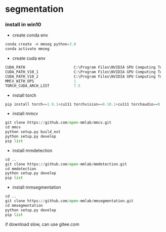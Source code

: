 # segmentation

### install in win10
- create conda env
```python
conda create -n mmseg python=3.8
conda activate mmseg
```
- create cuda env
```python
CUDA_PATH                      C:\Program Files\NVIDIA GPU Computing Toolkit\CUDA\v10.2
CUDA_PATH_V10_1                C:\Program Files\NVIDIA GPU Computing Toolkit\CUDA\v10.1
CUDA_PATH_V10_2                C:\Program Files\NVIDIA GPU Computing Toolkit\CUDA\v10.2
MMCV_WITH_OPS                  1
TORCH_CUDA_ARCH_LIST           7.5
```
- install torch
```python
pip install torch==1.9.1+cu111 torchvision==0.10.1+cu111 torchaudio==0.9.1 -f https://download.pytorch.org/whl/torch_stable.html
```
- install mmcv
```python
git clone https://github.com/open-mmlab/mmcv.git
cd mmcv
python setup.py build_ext
python setup.py develop
pip list
```
- install mmdetection
```python
cd ..
git clone https://github.com/open-mmlab/mmdetection.git
cd mmdetection
python setup.py develop
pip list
```
- install mmsegmentation
```python
cd ..
git clone https://github.com/open-mmlab/mmsegmentation.git
cd mmsegmentation
python setup.py develop
pip list
```
if download slow, can use gitee.com

